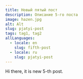 ```yaml
---
title: Новый пятый пост
description: Описание 5-го поста
image: hazen.jpg
alt: Alt
slug: pjatyi-post
tags: tag1, tag2
allLanguages:
  - locale: en
    slug: fifth-post
  - locale: ru
    slug: pjatyi-post
---
```

Hi there, it is new 5-th post.